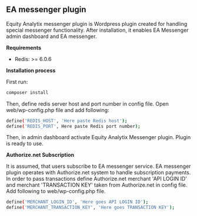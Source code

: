 ## EA messenger plugin

Equity Analytix messenger plugin is Wordpress plugin created for handling special messenger functionality. 
After installation, it enables EA Messenger admin dashboard
and EA messenger.

**Requirements**
- Redis: >= 6.0.6

**Installation process**

First run:
```bash
composer install
```

Then, define redis server host and port number in config file. 
Open web/wp-config.php file and add following:
```bash
define('REDIS_HOST', 'Here paste Redis host');
define('REDIS_PORT', Here paste Redis port number);
```

Then, in admin dashboard activate Equity Analytix Messenger plugin.
Plugin is ready to use.


**Authorize.net Subscription**

It is assumed, that users subscribe to EA messenger service.
EA messenger plugin operates with Authorize.net system to handle subscription payments.
In order to pass transactions define Authorize.net merchant 'API LOGIN ID' and merchant 'TRANSACTION KEY' taken from Authorize.net in config file.
Add following to web/wp-config.php file.
```bash
define('MERCHANT_LOGIN_ID', 'Here goes API LOGIN ID');
define('MERCHANT_TRANSACTION_KEY', 'Here goes TRANSACTION KEY');
```